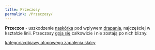 ```yaml
---
title: Przeczosy
permalink: /Przeczosy/
---
```


**Przeczos** - uszkodzenie [naskórka](/atopedia/Naskórek "wikilink") pod wpływem [drapania](/atopedia/Drapanie "wikilink"), najczęściej w kształcie linii. Przeczosy [goją się](/atopedia/Gojenie "wikilink") całkowicie i nie zostają po nich blizny.

[kategoria:objawy atopowego zapalenia skóry](/atopedia/kategoria:objawy_atopowego_zapalenia_skóry "wikilink")